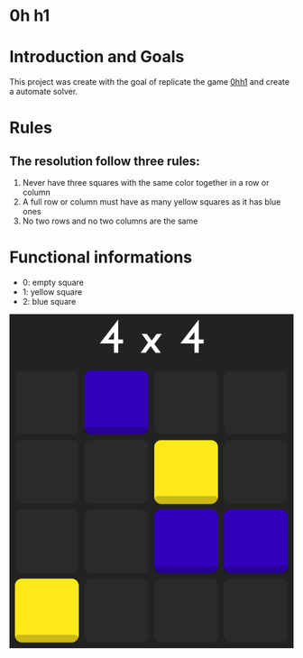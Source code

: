 # 0h h1

# Introduction and Goals
This project was create with the goal of replicate the game [0hh1](https://0hh1.com/) and create a automate solver.


# Rules
## The resolution follow three rules:
1. Never have three squares with the same color together in a row or column
1. A full row or column must have as many yellow squares as it has blue ones
1. No two rows and no two columns are the same

# Functional informations
- 0: empty square
- 1: yellow square
- 2: blue square

![Player vision](/docs/4x4-sample.png)
